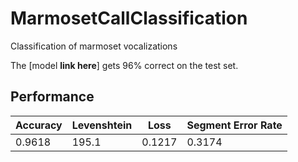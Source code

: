 # MarmosetCallClassification
Classification of marmoset vocalizations

The [model **link here**] gets 96% correct on the test set.

## Performance

| Accuracy |	Levenshtein |	Loss	| Segment Error Rate |
|---------|-----------|------|-----|
| 0.9618	| 195.1 | 0.1217 | 0.3174 |

